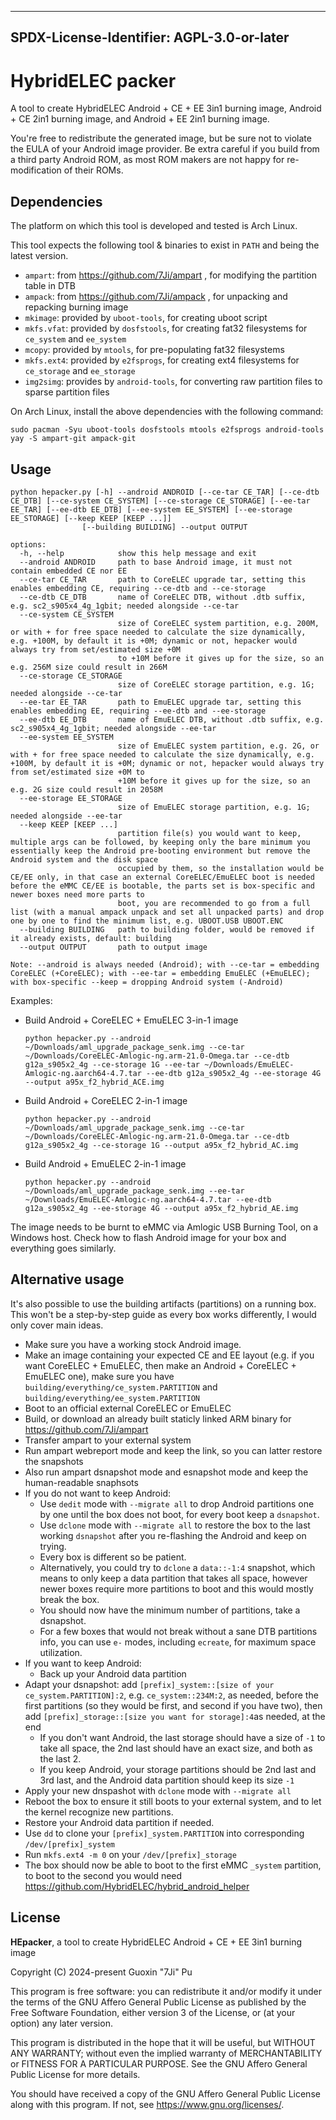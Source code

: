 ----
SPDX-License-Identifier: AGPL-3.0-or-later
----
# HybridELEC packer
A tool to create HybridELEC Android + CE + EE 3in1 burning image, Android + CE 2in1 burning image, and Android + EE 2in1 burning image.

You're free to redistribute the generated image, but be sure not to violate the EULA of your Android image provider. Be extra careful if you build from a third party Android ROM, as most ROM makers are not happy for re-modification of their ROMs.

## Dependencies
The platform on which this tool is developed and tested is Arch Linux.

This tool expects the following tool & binaries to exist in `PATH` and being the latest version. 

- `ampart`: from https://github.com/7Ji/ampart , for modifying the partition table in DTB
- `ampack`: from https://github.com/7Ji/ampack , for unpacking and repacking burning image
- `mkimage`: provided by `uboot-tools`, for creating uboot script
- `mkfs.vfat`: provided by `dosfstools`, for creating fat32 filesystems for `ce_system` and `ee_system`
- `mcopy`: provided by `mtools`, for pre-populating fat32 filesystems
- `mkfs.ext4`: provided by `e2fsprogs`, for creating ext4 filesystems for `ce_storage` and `ee_storage`
- `img2simg`: provides by `android-tools`, for converting raw partition files to sparse partition files

On Arch Linux, install the above dependencies with the following command:
```
sudo pacman -Syu uboot-tools dosfstools mtools e2fsprogs android-tools
yay -S ampart-git ampack-git
```

## Usage
```
python hepacker.py [-h] --android ANDROID [--ce-tar CE_TAR] [--ce-dtb CE_DTB] [--ce-system CE_SYSTEM] [--ce-storage CE_STORAGE] [--ee-tar EE_TAR] [--ee-dtb EE_DTB] [--ee-system EE_SYSTEM] [--ee-storage EE_STORAGE] [--keep KEEP [KEEP ...]]
                [--building BUILDING] --output OUTPUT

options:
  -h, --help            show this help message and exit
  --android ANDROID     path to base Android image, it must not contain embedded CE nor EE
  --ce-tar CE_TAR       path to CoreELEC upgrade tar, setting this enables embedding CE, requiring --ce-dtb and --ce-storage
  --ce-dtb CE_DTB       name of CoreELEC DTB, without .dtb suffix, e.g. sc2_s905x4_4g_1gbit; needed alongside --ce-tar
  --ce-system CE_SYSTEM
                        size of CoreELEC system partition, e.g. 200M, or with + for free space needed to calculate the size dynamically, e.g. +100M, by default it is +0M; dynamic or not, hepacker would always try from set/estimated size +0M
                        to +10M before it gives up for the size, so an e.g. 256M size could result in 266M
  --ce-storage CE_STORAGE
                        size of CoreELEC storage partition, e.g. 1G; needed alongside --ce-tar
  --ee-tar EE_TAR       path to EmuELEC upgrade tar, setting this enables embedding EE, requiring --ee-dtb and --ee-storage
  --ee-dtb EE_DTB       name of EmuELEC DTB, without .dtb suffix, e.g. sc2_s905x4_4g_1gbit; needed alongside --ee-tar
  --ee-system EE_SYSTEM
                        size of EmuELEC system partition, e.g. 2G, or with + for free space needed to calculate the size dynamically, e.g. +100M, by default it is +0M; dynamic or not, hepacker would always try from set/estimated size +0M to
                        +10M before it gives up for the size, so an e.g. 2G size could result in 2058M
  --ee-storage EE_STORAGE
                        size of EmuELEC storage partition, e.g. 1G; needed alongside --ee-tar
  --keep KEEP [KEEP ...]
                        partition file(s) you would want to keep, multiple args can be followed, by keeping only the bare minimum you essentially keep the Android pre-booting environment but remove the Android system and the disk space
                        occupied by them, so the installation would be CE/EE only, in that case an external CoreELEC/EmuELEC boot is needed before the eMMC CE/EE is bootable, the parts set is box-specific and newer boxes need more parts to
                        boot, you are recommended to go from a full list (with a manual ampack unpack and set all unpacked parts) and drop one by one to find the minimum list, e.g. UBOOT.USB UBOOT.ENC
  --building BUILDING   path to building folder, would be removed if it already exists, default: building
  --output OUTPUT       path to output image

Note: --android is always needed (Android); with --ce-tar = embedding CoreELEC (+CoreELEC); with --ee-tar = embedding EmuELEC (+EmuELEC); with box-specific --keep = dropping Android system (-Android)
```

Examples:

- Build Android + CoreELEC + EmuELEC 3-in-1 image
  ````
  python hepacker.py --android ~/Downloads/aml_upgrade_package_senk.img --ce-tar ~/Downloads/CoreELEC-Amlogic-ng.arm-21.0-Omega.tar --ce-dtb g12a_s905x2_4g --ce-storage 1G --ee-tar ~/Downloads/EmuELEC-Amlogic-ng.aarch64-4.7.tar --ee-dtb g12a_s905x2_4g --ee-storage 4G --output a95x_f2_hybrid_ACE.img
  ````

- Build Android + CoreELEC 2-in-1 image
  ````
  python hepacker.py --android ~/Downloads/aml_upgrade_package_senk.img --ce-tar ~/Downloads/CoreELEC-Amlogic-ng.arm-21.0-Omega.tar --ce-dtb g12a_s905x2_4g --ce-storage 1G --output a95x_f2_hybrid_AC.img
  ````

- Build Android + EmuELEC 2-in-1 image
  ````
  python hepacker.py --android ~/Downloads/aml_upgrade_package_senk.img --ee-tar ~/Downloads/EmuELEC-Amlogic-ng.aarch64-4.7.tar --ee-dtb g12a_s905x2_4g --ee-storage 4G --output a95x_f2_hybrid_AE.img
  ````

The image needs to be burnt to eMMC via Amlogic USB Burning Tool, on a Windows host. Check how to flash Android image for your box and everything goes similarly.

## Alternative usage

It's also possible to use the building artifacts (partitions) on a running box. This won't be a step-by-step guide as every box works differently, I would only cover main ideas.

- Make sure you have a working stock Android image.
- Make an image containing your expected CE and EE layout (e.g. if you want CoreELEC + EmuELEC, then make an Android + CoreELEC + EmuELEC one), make sure you have `building/everything/ce_system.PARTITION` and `building/everything/ee_system.PARTITION`
- Boot to an official external CoreELEC or EmuELEC
- Build, or download an already built staticly linked ARM binary for https://github.com/7Ji/ampart
- Transfer ampart to your external system
- Run ampart webreport mode and keep the link, so you can latter restore the snapshots
- Also run ampart dsnapshot mode and esnapshot mode and keep the human-readable snaphsots
- If you do not want to keep Android:
  - Use `dedit` mode with `--migrate all` to drop Android partitions one by one until the box does not boot, for every boot keep a `dsnapshot`.
  - Use `dclone` mode with `--migrate all` to restore the box to the last working `dsnapshot` after you re-flashing the Android and keep on trying.
  - Every box is different so be patient. 
  - Alternatively, you could try to `dclone` a `data::-1:4` snapshot, which means to only keep a data partition that takes all space, however newer boxes require more partitions to boot and this would mostly break the box.
  - You should now have the minimum number of partitions, take a dsnapshot.
  - For a few boxes that would not break without a sane DTB partitions info, you can use `e-` modes, including `ecreate`, for maximum space utilization.
- If you want to keep Android:
  - Back up your Android data partition
- Adapt your dsnapshot: add `[prefix]_system::[size of your ce_system.PARTITION]:2`, e.g. `ce_system::234M:2`,  as needed, before the first partitions (so they would be first, and second if you have two), then add `[prefix]_storage::[size you want for storage]:4`as needed, at the end
  - If you don't want Android, the last storage should have a size of `-1` to take all space, the 2nd last should have an exact size, and both as the last 2.
  - If you keep Android, your storage partitions should be 2nd last and 3rd last, and the Android data partition should keep its size `-1`
- Apply your new dnspashot with `dclone` mode with `--migrate all`
- Reboot the box to ensure it still boots to your external system, and to let the kernel recognize new partitions.
- Restore your Android data partition if needed.
- Use `dd` to clone your `[prefix]_system.PARTITION` into corresponding `/dev/[prefix]_system`
- Run `mkfs.ext4 -m 0` on your `/dev/[prefix]_storage`
- The box should now be able to boot to the first eMMC `_system` partition, to boot to the second you would need https://github.com/HybridELEC/hybrid_android_helper

## License
**HEpacker**, a tool to create HybridELEC Android + CE + EE 3in1 burning image

Copyright (C) 2024-present Guoxin "7Ji" Pu

This program is free software: you can redistribute it and/or modify
it under the terms of the GNU Affero General Public License as
published by the Free Software Foundation, either version 3 of the
License, or (at your option) any later version.

This program is distributed in the hope that it will be useful,
but WITHOUT ANY WARRANTY; without even the implied warranty of
MERCHANTABILITY or FITNESS FOR A PARTICULAR PURPOSE.  See the
GNU Affero General Public License for more details.

You should have received a copy of the GNU Affero General Public License
along with this program.  If not, see <https://www.gnu.org/licenses/>.